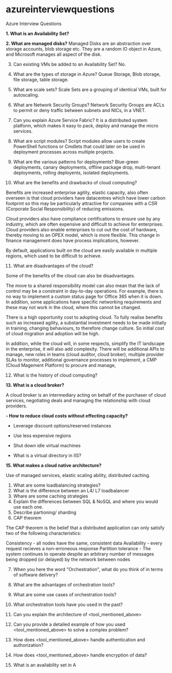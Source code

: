 # azureinterviewquestions
Azure Interview Questions


**1. What is an Availability Set?**


**2. What are managed disks?**
Managed Disks are an abstraction over storage accounts, blob storage etc. They are a random IO object in Azure, and Microsoft manages all aspect of the disk.

3. Can existing VMs be added to an Availability Set?
No.

4. What are the types of storage in Azure?
Queue Storage, Blob storage, file storage, table storage.

5. What are scale sets?
Scale Sets are a grouping of identical VMs, built for autoscaling.

6. What are Network Security Groups?
Network Security Groups are ACLs to permit or deny traffic between subnets and NICs, in a VNET. 

7. Can you explain Azure Service Fabric?
It is a distributed system platform, which makes it easy to pack, deploy and manage the micro services.

8. What are script modules?
Script modules allow users to create PowerShell functions or Cmdlets that could later on be used in deployment processes across multiple projects.

9. What are the various patterns for deployments?
Blue-green deployments, canary deployments, offline package drop, multi-tenant deployments, rolling deployents, isolated deployments.

10. What are the benefits and drawbacks of cloud computing?

Benefits are increased enterprise agility, elastic capacity, also often overseen is that cloud providers have datacentres which have lower carbon footprint so this may be particularly attractive for companies with a CSR (Corporate Social Responsibility) of reducing emissions. 

Cloud providers also have compliance certifications to ensure use by any industry, which are often expensive and difficult to achieve for enterprises. Cloud providers also enable enterprises to cut out the cost of hardware, thereby moving to an OPEX model, which is more flexible. This change in finance management does have process implications, however.

By default, applications built on the cloud are easily available in multiple regions, which used to be difficult to achieve.

11. What are disadvantages of the cloud?

Some of the  benefits of the cloud can also be disadvantages.

The move to a shared responsibility model can also mean that the lack of control may be a constraint in day-to-day operations. For example, there is no way to implement a custom status page for Office 365 when it is down. In addition, some applications have specific networking requirements and these may not work in the cloud, where this cannot be changed.

There is a high opportunity cost to adopting cloud. To fully realise benefits such as increased agility, a substantial investment needs to be made initially in training, changing behaviours, to therefore change culture. So initial cost of cloud migration and adoption will be high.

In addition, while the cloud will, in some respects, simplify the IT landscape in the enterprise, it will also add complexity. There will be additional APIs to manage, new roles in teams (cloud auditor, cloud broker), multiple provider SLAs to monitor, additional governance processes to implement, a CMP (Cloud Magement Platform) to procure and manage, 

12. What is the history of cloud computing?

**13. What is a cloud broker?**

A cloud broker is an intermediary acting on behalf of the purchaser of cloud services, negotiating deals and managing the relationship with cloud providers.


 **- How to reduce cloud costs without effecting capacity?**
 - Leverage discount options/reserved instances
 - Use less expensive regions
 - Shut down idle virtual machines

 - What is a virtual directory in IIS?

**15. What makes a cloud native architecture?**

Use of managed services, elastic scaling ability, distributed caching.

 1.  What are some loadbalancing strategies?
 2.  What is the difference between an L4/ L7 loadbalancer
 3.  Whare are some caching strategies
 4.  Explain the differences between SQL & NoSQL and where you would use each one.
 5.  Describe partioning/ sharding
 6.  CAP theorem

The CAP theorem is the belief that a distributed application can only satisfy two of the following characteristics:

Consistency - all nodes have the same, consistent data
Availability - every request recieves a non-erroneous response
Partition tolerance - The system continues to operate despite an arbitrary number of messages being dropped (or delayed) by the network between nodes

 
 7. When you here the word "Orchestration", what do you think of in
    terms of software delivery?


 8.   What are the advantages of orchestration tools?
 9.   What are some use cases of orchestration tools?
 10.   What orchestration tools have you used in the past?
 11.   Can you explain the architecture of <tool_mentioned_above>
 12.   Can you provide a detailed example of how you used <tool_mentioned_above> to solve a complex problem?
 13.   How does <tool_mentioned_above> handle authentication and authorization?
 14.   How does <tool_mentioned_above> handle encryption of data?
 15. What is an availability set in A
<!--stackedit_data:
eyJoaXN0b3J5IjpbLTg4MzgzMjU1OCwtMjk1MjA1MzQsNTc0Mz
MzMTg4LDQ1NDM4MTE4OCwtMjEyNTMwNjY1N119
-->
